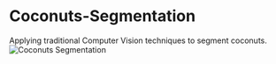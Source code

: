 # Coconuts-Segmentation
Applying traditional Computer Vision techniques to segment coconuts.
![Coconuts Segmentation](https://user-images.githubusercontent.com/65637143/187034215-4caaf66d-138b-4a4d-949e-e696d798cd31.png)
